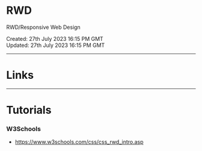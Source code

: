 # RWD
RWD/Responsive Web Design

Created: 27th July 2023 16:15 PM GMT  
Updated: 27th July 2023 16:15 PM GMT

-----

# Links

-----

# Tutorials

### W3Schools

- https://www.w3schools.com/css/css_rwd_intro.asp

